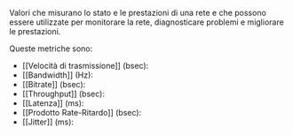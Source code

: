 Valori che misurano lo stato e le prestazioni di una rete e che possono essere utilizzate per monitorare la rete, diagnosticare problemi e migliorare le prestazioni.

Queste metriche sono:
- [[Velocità di trasmissione]] (bsec):
- [[Bandwidth]] (Hz):
- [[Bitrate]] (bsec):
- [[Throughput]] (bsec):
- [[Latenza]] (ms):
- [[Prodotto Rate-Ritardo]] (bsec):
- [[Jitter]] (ms):